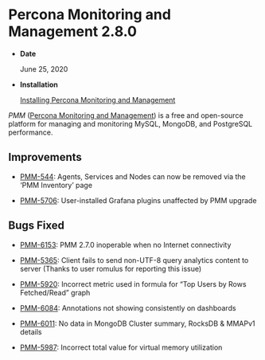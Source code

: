 # Percona Monitoring and Management 2.8.0

* **Date**

    June 25, 2020

* **Installation**

    [Installing Percona Monitoring and Management](/install/)

*PMM* ([Percona Monitoring and Management](/)) is a free and open-source platform for managing and monitoring MySQL, MongoDB, and PostgreSQL
performance.

## Improvements

* [PMM-544](https://jira.percona.com/browse/PMM-544): Agents, Services and Nodes can now be removed via the ‘PMM Inventory’ page

* [PMM-5706](https://jira.percona.com/browse/PMM-5706): User-installed Grafana plugins unaffected by PMM upgrade

## Bugs Fixed

* [PMM-6153](https://jira.percona.com/browse/PMM-6153): PMM 2.7.0 inoperable when no Internet connectivity

* [PMM-5365](https://jira.percona.com/browse/PMM-5365): Client fails to send non-UTF-8 query analytics content to server (Thanks to user romulus for reporting this issue)

* [PMM-5920](https://jira.percona.com/browse/PMM-5920): Incorrect metric used in formula for “Top Users by Rows Fetched/Read” graph

* [PMM-6084](https://jira.percona.com/browse/PMM-6084): Annotations not showing consistently on dashboards

* [PMM-6011](https://jira.percona.com/browse/PMM-6011): No data in MongoDB Cluster summary, RocksDB & MMAPv1 details

* [PMM-5987](https://jira.percona.com/browse/PMM-5987): Incorrect total value for virtual memory utilization
